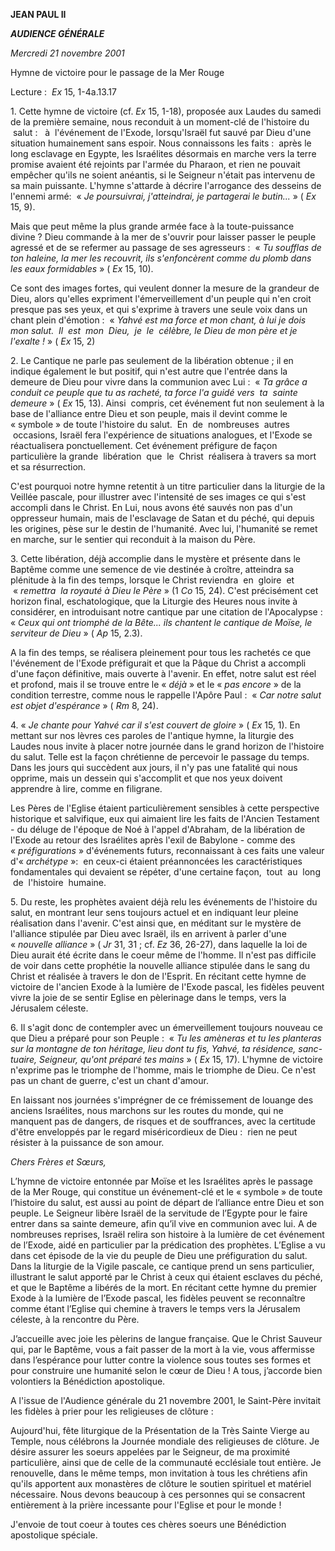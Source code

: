 **JEAN PAUL II**

***AUDIENCE GÉNÉRALE***

*Mercredi 21 novembre 2001*

Hymne de victoire pour le passage de la Mer Rouge

Lecture :  *Ex* 15, 1-4a.13.17

1. Cette hymne de victoire (cf. *Ex* 15, 1-18), proposée aux Laudes du samedi de la première semaine, nous reconduit à un moment-clé de l'histoire du  salut :   à  l'événement de l'Exode, lorsqu'Israël fut sauvé par Dieu d'une situation humainement sans espoir. Nous connaissons les faits :  après le long esclavage en Egypte, les Israélites désormais en marche vers la terre promise avaient été rejoints par l'armée du Pharaon, et rien ne pouvait empêcher qu'ils ne soient anéantis, si le Seigneur n'était pas intervenu de sa main puissante. L'hymne s'attarde à décrire l'arrogance des desseins de l'ennemi armé:  « *Je poursuivrai, j'atteindrai, je partagerai le butin...* » ( *Ex* 15, 9).

Mais que peut même la plus grande armée face à la toute-puissance divine ? Dieu commande à la mer de s'ouvrir pour laisser passer le peuple agressé et de se refermer au passage de ses agresseurs :  « *Tu soufflas de ton haleine, la mer les recouvrit, ils s'enfoncèrent comme du plomb dans les eaux formidables* » ( *Ex* 15, 10).

Ce sont des images fortes, qui veulent donner la mesure de la grandeur de Dieu, alors qu'elles expriment l'émerveillement d'un peuple qui n'en croit presque pas ses yeux, et qui s'exprime à travers une seule voix dans un chant plein d'émotion :  « *Yahvé est ma force et mon chant, à lui je dois mon salut.  Il  est  mon  Dieu,  je  le  célèbre, le Dieu de mon père et je l'exalte !* » ( *Ex* 15, 2)

2. Le Cantique ne parle pas seulement de la libération obtenue ; il en indique également le but positif, qui n'est autre que l'entrée dans la demeure de Dieu pour vivre dans la communion avec Lui :  « *Ta grâce a conduit ce peuple que tu as racheté, ta force l'a guidé vers  ta  sainte demeure* » ( *Ex* 15, 13). Ainsi  compris, cet événement fut non seulement à la base de l'alliance entre Dieu et son peuple, mais il devint comme le « symbole » de toute l'histoire du salut.  En  de  nombreuses  autres  occasions, Israël fera l'expérience de situations analogues, et l'Exode se réactualisera ponctuellement. Cet événement préfigure de façon particulière la grande  libération  que  le  Christ  réalisera à travers sa mort et sa résurrection.

C'est pourquoi notre hymne retentit à un titre particulier dans la liturgie de la Veillée pascale, pour illustrer avec l'intensité de ses images ce qui s'est accompli dans le Christ. En Lui, nous avons été sauvés non pas d'un oppresseur humain, mais de l'esclavage de Satan et du péché, qui depuis les origines, pèse sur le destin de l'humanité. Avec lui, l'humanité se remet en marche, sur le sentier qui reconduit à la maison du Père.

3. Cette libération, déjà accomplie dans le mystère et présente dans le Baptême comme une semence de vie destinée à croître, atteindra sa plénitude à la fin des temps, lorsque le Christ reviendra  en  gloire  et  « *remettra  la royauté à Dieu le Père* » (1 *Co* 15, 24). C'est précisément cet horizon final, eschatologique, que la Liturgie des Heures nous invite à considérer, en introduisant notre cantique par une citation de l'Apocalypse :  « *Ceux qui ont triomphé de la Bête... ils chantent le cantique de Moïse, le serviteur de Dieu* » ( *Ap* 15, 2.3).

A la fin des temps, se réalisera pleinement pour tous les rachetés ce que l'événement de l'Exode préfigurait et que la Pâque du Christ a accompli d'une façon définitive, mais ouverte à l'avenir. En effet, notre salut est réel et profond, mais il se trouve entre le « *déjà* » et le « *pas encore* » de la condition terrestre, comme nous le rappelle l'Apôre Paul :  « *Car notre salut est objet d'espérance* » ( *Rm* 8, 24).

4. « *Je chante pour Yahvé car il s'est couvert de gloire* » ( *Ex* 15, 1). En mettant sur nos lèvres ces paroles de l'antique hymne, la liturgie des Laudes nous invite à placer notre journée dans le grand horizon de l'histoire du salut. Telle est la façon chrétienne de percevoir le passage du temps. Dans les jours qui succèdent aux jours, il n'y pas une fatalité qui nous opprime, mais un dessein qui s'accomplit et que nos yeux doivent apprendre à lire, comme en filigrane.

Les Pères de l'Eglise étaient particulièrement sensibles à cette perspective historique et salvifique, eux qui aimaient lire les faits de l'Ancien Testament - du déluge de l'époque de Noé à l'appel d'Abraham, de la libération de l'Exode au retour des Israélites après l'exil de Babylone - comme des « *préfigurations* » d'événements futurs, reconnaissant à ces faits une valeur d'« *archétype* »:  en ceux-ci étaient préannoncées les caractéristiques fondamentales qui devaient se répéter, d'une certaine façon,  tout  au  long  de  l'histoire  humaine.

5. Du reste, les prophètes avaient déjà relu les événements de l'histoire du salut, en montrant leur sens toujours actuel et en indiquant leur pleine réalisation dans l'avenir. C'est ainsi que, en méditant sur le mystère de l'alliance stipulée par Dieu avec Israël, ils en arrivent à parler d'une « *nouvelle alliance* » ( *Jr* 31, 31 ; cf. *Ez* 36, 26-27), dans laquelle la loi de Dieu aurait été écrite dans le coeur même de l'homme. Il n'est pas difficile de voir dans cette prophétie la nouvelle alliance stipulée dans le sang du Christ et réalisée à travers le don de l'Esprit. En récitant cette hymne de victoire de l'ancien Exode à la lumière de l'Exode pascal, les fidèles peuvent vivre la joie de se sentir Eglise en pèlerinage dans le temps, vers la Jérusalem céleste.

6. Il s'agit donc de contempler avec un émerveillement toujours nouveau ce que Dieu a préparé pour son Peuple :  « *Tu les amèneras et tu les planteras sur la montagne de ton héritage, lieu dont tu fis, Yahvé, ta résidence, sanc-tuaire, Seigneur, qu'ont préparé tes mains* » ( *Ex* 15, 17). L'hymne de victoire n'exprime pas le triomphe de l'homme, mais le triomphe de Dieu. Ce n'est pas un chant de guerre, c'est un chant d'amour.

En laissant nos journées s'imprégner de ce frémissement de louange des anciens Israélites, nous marchons sur les routes du monde, qui ne manquent pas de dangers, de risques et de souffrances, avec la certitude d'être enveloppés par le regard miséricordieux de Dieu :  rien ne peut résister à la puissance de son amour.

*Chers Frères et Sœurs,*

L’hymne de victoire entonnée par Moïse et les Israélites après le passage de la Mer Rouge, qui constitue un événement-clé et le « symbole » de toute l’histoire du salut, est aussi au point de départ de l’alliance entre Dieu et son peuple. Le Seigneur libère Israël de la servitude de l’Egypte pour le faire entrer dans sa sainte demeure, afin qu’il vive en communion avec lui. A de nombreuses reprises, Israël relira son histoire à la lumière de cet événement de l’Exode, aidé en particulier par la prédication des prophètes. L’Eglise a vu dans cet épisode de la vie du peuple de Dieu une préfiguration du salut. Dans la liturgie de la Vigile pascale, ce cantique prend un sens particulier, illustrant le salut apporté par le Christ à ceux qui étaient esclaves du péché, et que le Baptême a libérés de la mort. En récitant cette hymne du premier Exode à la lumière de l’Exode pascal, les fidèles peuvent se reconnaître comme étant l’Eglise qui chemine à travers le temps vers la Jérusalem céleste, à la rencontre du Père.

J’accueille avec joie les pèlerins de langue française. Que le Christ Sauveur qui, par le Baptême, vous a fait passer de la mort à la vie, vous affermisse dans l’espérance pour lutter contre la violence sous toutes ses formes et pour construire une humanité selon le cœur de Dieu ! A tous, j’accorde bien volontiers la Bénédiction apostolique.

A l'issue de l'Audience générale du 21 novembre 2001, le Saint-Père invitait les fidèles à prier pour les religieuses de clôture :

Aujourd'hui, fête liturgique de la Présentation de la Très Sainte Vierge au Temple, nous célébrons la Journée mondiale des religieuses de clôture. Je désire assurer les soeurs appelées par le Seigneur, de ma proximité particulière, ainsi que de celle de la communauté ecclésiale tout entière. Je renouvelle, dans le même temps, mon invitation à tous les chrétiens afin qu'ils apportent aux monastères de clôture le soutien spirituel et matériel nécessaire. Nous devons beaucoup à ces personnes qui se consacrent entièrement à la prière incessante pour l'Eglise et pour le monde !

J'envoie de tout coeur à toutes ces chères soeurs une Bénédiction apostolique spéciale.